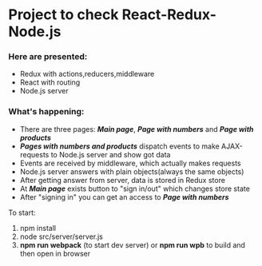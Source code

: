 # Project to check React-Redux-Node.js

### Here are presented:

 - Redux with actions,reducers,middleware
 - React with routing
 - Node.js server
### What's happening:
 - There are three pages: ***Main page***, ***Page with numbers*** and ***Page with products*** 
 - ***Pages with numbers and products*** dispatch events to make AJAX-requests to Node.js server and show got data
 - Events are received by middleware, which actually makes requests
 - Node.js server answers with plain objects(always the same objects)
 - After getting answer from server, data is stored in Redux store
 - At ***Main page*** exists button to "sign in/out" which changes store state
 - After "signing in" you can get an access to ***Page with numbers***
 
To start:
1. npm install
2. node src/server/server.js
3. **npm run webpack** (to start dev server) or **npm run wpb** to build and then open in browser